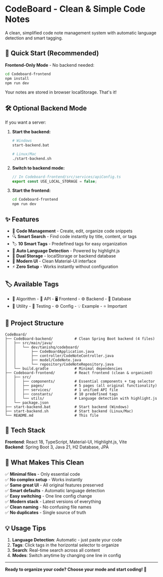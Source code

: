 # CodeBoard - Clean & Simple Code Notes

A clean, simplified code note management system with automatic language detection and smart tagging.

## 🚀 Quick Start (Recommended)

**Frontend-Only Mode** - No backend needed:

```bash
cd Codeboard-frontend
npm install
npm run dev
```

Your notes are stored in browser localStorage. That's it!

## 🛠️ Optional Backend Mode

If you want a server:

1. **Start the backend:**

   ```bash
   # Windows
   start-backend.bat

   # Linux/Mac
   ./start-backend.sh
   ```

2. **Switch to backend mode:**

   ```typescript
   // In Codeboard-frontend/src/services/apiConfig.ts
   export const USE_LOCAL_STORAGE = false;
   ```

3. **Start the frontend:**
   ```bash
   cd Codeboard-frontend
   npm run dev
   ```

## ✨ Features

- 📝 **Code Management** - Create, edit, organize code snippets
- 🔍 **Smart Search** - Find code instantly by title, content, or tags
- 🏷️ **10 Smart Tags** - Predefined tags for easy organization
- 🌈 **Auto Language Detection** - Powered by highlight.js
- 💾 **Dual Storage** - localStorage or backend database
- 🎨 **Modern UI** - Clean Material-UI interface
- ⚡ **Zero Setup** - Works instantly without configuration

## 🏷️ Available Tags

- 🧮 Algorithm - 🔗 API - 🖥️ Frontend - ⚙️ Backend - 💾 Database
- 🔧 Utility - 🧪 Testing - ⚙️ Config - 💡 Example - ⭐ Important

## 📁 Project Structure

```
CodeBoard/
├── CodeBoard-backend/          # Clean Spring Boot backend (4 files)
│   ├── src/main/java/
│   │   └── dev/tanishq/codeboard/
│   │       ├── CodeBoardApplication.java
│   │       ├── controller/CodeNoteController.java
│   │       ├── model/CodeNote.java
│   │       └── repository/CodeNoteRepository.java
│   └── build.gradle            # Minimal dependencies
├── Codeboard-frontend/         # React frontend (clean & organized)
│   ├── src/
│   │   ├── components/         # Essential components + tag selector
│   │   ├── pages/              # 5 pages (all original functionality)
│   │   ├── services/           # 1 unified API file
│   │   ├── constants/          # 10 predefined tags
│   │   └── utils/              # Language detection with highlight.js
│   └── package.json
├── start-backend.bat           # Start backend (Windows)
├── start-backend.sh            # Start backend (Linux/Mac)
└── README.md                   # This file
```

## 🔧 Tech Stack

**Frontend**: React 18, TypeScript, Material-UI, Highlight.js, Vite  
**Backend**: Spring Boot 3, Java 21, H2 Database, JPA

## 🎯 What Makes This Clean

✅ **Minimal files** - Only essential code  
✅ **No complex setup** - Works instantly  
✅ **Same great UI** - All original features preserved  
✅ **Smart defaults** - Automatic language detection  
✅ **Easy switching** - One line config change  
✅ **Modern stack** - Latest versions of everything  
✅ **Clean naming** - No confusing file names  
✅ **No duplicates** - Single source of truth

## 💡 Usage Tips

1. **Language Detection**: Automatic - just paste your code
2. **Tags**: Click tags in the horizontal selector to organize
3. **Search**: Real-time search across all content
4. **Modes**: Switch anytime by changing one line in config

---

**Ready to organize your code? Choose your mode and start coding! 🚀**
